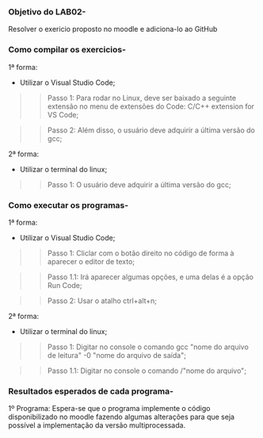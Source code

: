 ### Objetivo do LAB02-
Resolver o exericio proposto no moodle e adiciona-lo ao GitHub
### Como compilar os exercicios-

1ª forma:
- Utilizar o Visual Studio Code;
>> Passo 1: Para rodar no Linux, deve ser baixado a seguinte extensão no menu de extensões do Code: C/C++ extension for VS Code;


>> Passo 2: Além disso, o usuário deve adquirir a última versão do gcc;

2ª forma:
- Utilizar o terminal do linux;
>> Passo 1: O usuário deve adquirir a última versão do gcc;



### Como executar os programas-


1ª forma:
- Utilizar o Visual Studio Code;
>> Passo 1: Cliclar com o botão direito no código de forma à aparecer o editor de texto;

>> Passo 1.1: Irá aparecer algumas opções, e uma delas é a opção Run Code;

>> Passo 2: Usar o atalho ctrl+alt+n;

2ª forma:
- Utilizar o terminal do linux;
>> Passo 1: Digitar no console o comando gcc "nome do arquivo de leitura" -0 "nome do arquivo de saída";

>> Passo 1.1: Digitar no console o comando /"nome do arquivo";


### Resultados esperados de cada programa-

1º Programa: Espera-se que o programa implemente o código disponibilizado no moodle fazendo algumas alterações para
que seja possível a implementação da versão multiprocessada.


